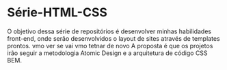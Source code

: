 # Série-HTML-CSS
  O objetivo dessa série de repositórios é desenvolver minhas habilidades front-end, onde serão desenvolvidos o layout de sites através de templates prontos. 
  vmo ver se vai vmo tetnar de novo
  A proposta é que os projetos irão seguir a metodologia Atomic Design e a arquitetura de código CSS BEM. 
